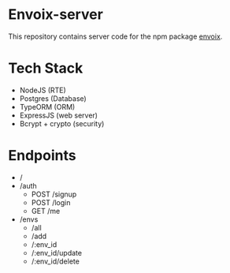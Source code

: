 # Envoix-server
This repository contains server code for the npm package [envoix](https://github.com/theanuragshukla/envoix). 

# Tech Stack
- NodeJS (RTE)
- Postgres (Database)
- TypeORM (ORM)
- ExpressJS (web server)
- Bcrypt + crypto (security)

# Endpoints
- /
- /auth
  - POST /signup
  - POST /login
  - GET /me
- /envs
  - /all
  - /add
  - /:env_id
  - /:env_id/update
  - /:env_id/delete
